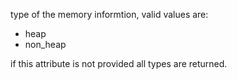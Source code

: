 type of the memory informtion, valid values are:

- heap
- non_heap

if this attribute is not provided all types are returned.